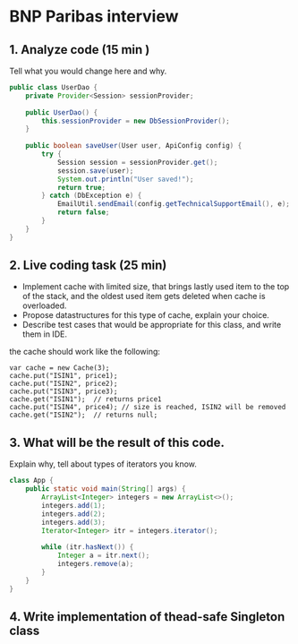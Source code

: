 # BNP Paribas interview

## 1. Analyze code (15 min )

Tell what you would change here and why.

```java
public class UserDao {
    private Provider<Session> sessionProvider;
    
    public UserDao() {
        this.sessionProvider = new DbSessionProvider();
    }
    
    public boolean saveUser(User user, ApiConfig config) {
        try {
            Session session = sessionProvider.get();
            session.save(user);
            System.out.println("User saved!");
            return true;
        } catch (DbException e) {
            EmailUtil.sendEmail(config.getTechnicalSupportEmail(), e);
            return false;
        }
    }
}
```

## 2. Live coding task (25 min)

- Implement cache with limited size, that brings lastly used item to the top of the stack, and the oldest used item gets
  deleted when cache is overloaded.
- Propose datastructures for this type of cache, explain your choice.
- Describe test cases that would be appropriate for this class, and write them in IDE.

the cache should work like the following:

```text
var cache = new Cache(3);
cache.put("ISIN1", price1);
cache.put("ISIN2", price2);
cache.put("ISIN3", price3);
cache.get("ISIN1");  // returns price1
cache.put("ISIN4", price4); // size is reached, ISIN2 will be removed
cache.get("ISIN2");  // returns null;
```

## 3. What will be the result of this code.

Explain why, tell about types of iterators you know.

```java
class App {
    public static void main(String[] args) {
        ArrayList<Integer> integers = new ArrayList<>();
        integers.add(1);
        integers.add(2);
        integers.add(3);
        Iterator<Integer> itr = integers.iterator();
        
        while (itr.hasNext()) {
            Integer a = itr.next();
            integers.remove(a);
        }        
    }
}
```

## 4. Write implementation of thead-safe Singleton class
